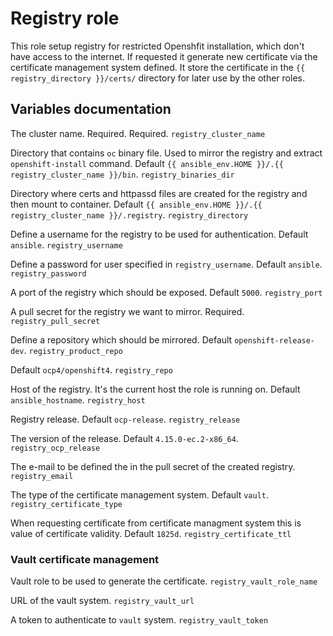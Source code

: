 # Registry role

This role setup registry for restricted Openshfit installation, which don't have access to the internet.
If requested it generate new certificate via the certificate management system defined. It store the certificate
in the `{{ registry_directory }}/certs/` directory for later use by the other roles.

## Variables documentation

The cluster name. Required.
Required.
```registry_cluster_name```

Directory that contains `oc` binary file. Used to mirror the registry and extract `openshift-install` command.
Default `{{ ansible_env.HOME }}/.{{ registry_cluster_name }}/bin`.
```registry_binaries_dir```

Directory where certs and httpassd files are created for the registry and then mount to container.
Default `{{ ansible_env.HOME }}/.{{ registry_cluster_name }}/.registry`.
```registry_directory```

Define a username for the registry to be used for authentication.
Default `ansible`.
```registry_username```

Define a password for user specified in `registry_username`.
Default `ansible`.
```registry_password```

A port of the registry which should be exposed.
Default `5000`.
```registry_port```

A pull secret for the registry we want to mirror. Required.
```registry_pull_secret```

Define a repository which should be mirrored.
Default `openshift-release-dev`.
```registry_product_repo```

Default `ocp4/openshift4`.
```registry_repo```

Host of the registry. It's the current host the role is running on.
Default `ansible_hostname`.
```registry_host```

Registry release.
Default `ocp-release`.
```registry_release```

The version of the release.
Default `4.15.0-ec.2-x86_64`.
```registry_ocp_release```

The e-mail to be defined the in the pull secret of the created registry.
```registry_email```

The type of the certificate management system.
Default `vault`.
```registry_certificate_type```

When requesting certificate from certificate managment system this is value of certificate validity.
Default `1825d`.
```registry_certificate_ttl```

### Vault certificate management

Vault role to be used to generate the certificate.
```registry_vault_role_name```

URL of the vault system.
```registry_vault_url```

A token to authenticate to `vault` system.
```registry_vault_token```
